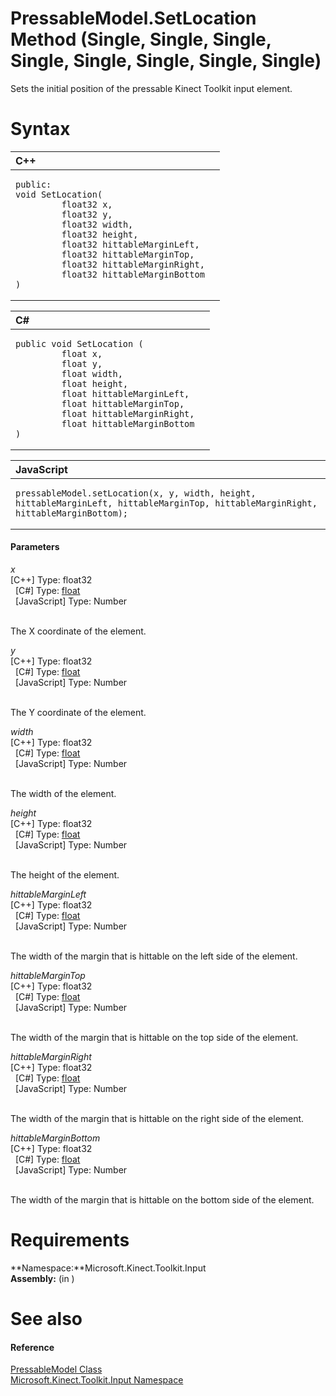 PressableModel.SetLocation Method (Single, Single, Single, Single, Single, Single, Single, Single)  
==================================================================================================  

Sets the initial position of the pressable Kinect Toolkit input element. <span id="syntaxSection"></span>

Syntax  
======  

<table>
<colgroup>
<col width="100%" />
</colgroup>
<thead>
<tr class="header">
<th align="left">C++</th>
</tr>
</thead>
<tbody>
<tr class="odd">
<td align="left"><pre><code>public:  
void SetLocation(  
         float32 x,  
         float32 y,  
         float32 width,  
         float32 height,  
         float32 hittableMarginLeft,  
         float32 hittableMarginTop,  
         float32 hittableMarginRight,  
         float32 hittableMarginBottom  
)</code></pre></td>
</tr>
</tbody>
</table>

<table>
<colgroup>
<col width="100%" />
</colgroup>
<thead>
<tr class="header">
<th align="left">C#</th>
</tr>
</thead>
<tbody>
<tr class="odd">
<td align="left"><pre><code>public void SetLocation (  
         float x,  
         float y,  
         float width,  
         float height,  
         float hittableMarginLeft,  
         float hittableMarginTop,  
         float hittableMarginRight,  
         float hittableMarginBottom  
)</code></pre></td>
</tr>
</tbody>
</table>

<table>
<colgroup>
<col width="100%" />
</colgroup>
<thead>
<tr class="header">
<th align="left">JavaScript</th>
</tr>
</thead>
<tbody>
<tr class="odd">
<td align="left"><pre><code>pressableModel.setLocation(x, y, width, height, hittableMarginLeft, hittableMarginTop, hittableMarginRight, hittableMarginBottom);</code></pre></td>
</tr>
</tbody>
</table>

<span id="ID4EG"></span>
#### Parameters  

*x*    
[C++] Type: float32  
  [C\#] Type: [float](http://msdn.microsoft.com/en-us/library/system.single.aspx)  
  [JavaScript] Type: Number  
   

The X coordinate of the element.  

*y*    
[C++] Type: float32  
  [C\#] Type: [float](http://msdn.microsoft.com/en-us/library/system.single.aspx)  
  [JavaScript] Type: Number  
   

The Y coordinate of the element.  

*width*    
[C++] Type: float32  
  [C\#] Type: [float](http://msdn.microsoft.com/en-us/library/system.single.aspx)  
  [JavaScript] Type: Number  
   

The width of the element.  

*height*    
[C++] Type: float32  
  [C\#] Type: [float](http://msdn.microsoft.com/en-us/library/system.single.aspx)  
  [JavaScript] Type: Number  
   

The height of the element.  

*hittableMarginLeft*    
[C++] Type: float32  
  [C\#] Type: [float](http://msdn.microsoft.com/en-us/library/system.single.aspx)  
  [JavaScript] Type: Number  
   

The width of the margin that is hittable on the left side of the element.  

*hittableMarginTop*    
[C++] Type: float32  
  [C\#] Type: [float](http://msdn.microsoft.com/en-us/library/system.single.aspx)  
  [JavaScript] Type: Number  
   

The width of the margin that is hittable on the top side of the element.  

*hittableMarginRight*    
[C++] Type: float32  
  [C\#] Type: [float](http://msdn.microsoft.com/en-us/library/system.single.aspx)  
  [JavaScript] Type: Number  
   

The width of the margin that is hittable on the right side of the element.  

*hittableMarginBottom*    
[C++] Type: float32  
  [C\#] Type: [float](http://msdn.microsoft.com/en-us/library/system.single.aspx)  
  [JavaScript] Type: Number  
   

The width of the margin that is hittable on the bottom side of the element.  

<span id="requirements"></span>

Requirements  
============  

**Namespace:**Microsoft.Kinect.Toolkit.Input  
**Assembly:** (in )  

<span id="ID4EHC"></span>

See also  
========  

<span id="ID4EJC"></span>
#### Reference  

[PressableModel Class](../../../PressableModel_Class.md)  
 [Microsoft.Kinect.Toolkit.Input Namespace](../../../../Kinect.Toolkit.Input.md)  



<!--Please do not edit the data in the comment block below.-->
<!--
TOCTitle : SetLocation Method (Single, Single, Single, Single, Single, Single, Single, Single)
RLTitle : PressableModel.SetLocation Method (Single, Single, Single, Single, Single, Single, Single, Single)
KeywordA : M:Microsoft.Kinect.Toolkit.Input.PressableModel.SetLocation(System.Single,System.Single,System.Single,System.Single,System.Single,System.Single,System.Single,System.Single)
AssetID : M:Microsoft.Kinect.Toolkit.Input.PressableModel.SetLocation(System.Single,System.Single,System.Single,System.Single,System.Single,System.Single,System.Single,System.Single)
Locale : en-us
CommunityContent : 1
APIType : Managed
APILocation : 
APIName : Microsoft.Kinect.Toolkit.Input.PressableModel.SetLocation
TargetOS : Windows
TopicType : kbSyntax
DevLang : VB
DevLang : CSharp
DevLang : JavaScript
DevLang : C++
DocSet : K4Wv2
ProjType : K4Wv2Proj
Technology : Kinect for Windows
Product : Kinect for Windows SDK v2
productversion : 20
-->
